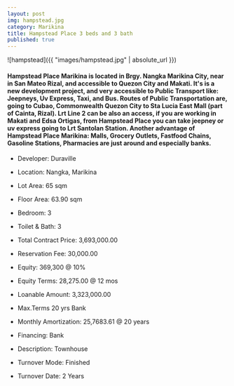 ```yaml
---
layout: post
img: hampstead.jpg
category: Marikina
title: Hampstead Place 3 beds and 3 bath
published: true
---
```


![hampstead]({{ "images/hampstead.jpg" | absolute_url }})

<h4><p> Hampstead Place Marikina is located in Brgy. Nangka Marikina City, near in San Mateo Rizal, and accessible to Quezon City and Makati. It's is a new development project, and very accessible to Public Transport like: Jeepneys, Uv Express, Taxi, and Bus. Routes of Public Transportation are, going to Cubao, Commonwealth Quezon City to Sta Lucia East Mall (part of Cainta, Rizal). Lrt Line 2 can be also an access, if you are working in Makati and Edsa Ortigas, from Hampstead Place you can take jeepney or uv express going to Lrt Santolan Station. Another advantage of Hampstead Place Marikina: Malls, Grocery Outlets, Fastfood Chains, Gasoline Stations, Pharmacies are just around and especially banks.</p></h4>








- Developer: Duraville
- Location: Nangka, Marikina
- Lot Area: 65 sqm
- Floor Area: 63.90 sqm
- Bedroom: 3
- Toilet & Bath: 3


- Total Contract Price: 3,693,000.00
- Reservation Fee: 30,000.00
- Equity: 369,300 @ 10%
- Equity Terms: 28,275.00 @ 12 mos
- Loanable Amount: 3,323,000.00
- Max.Terms	20 yrs Bank
- Monthly Amortization: 25,7683.61 @ 20 years
- Financing: Bank

- Description: Townhouse
- Turnover Mode: Finished
- Turnover Date: 2 Years
